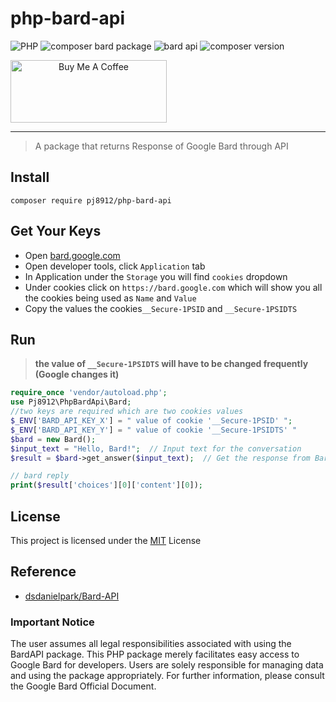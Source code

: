 # php-bard-api

<p align="left">
 <a><img src="https://img.shields.io/badge/PHP-8.1-indigo" alt="PHP"></a>
<a><img alt="composer bard package" src="https://img.shields.io/badge/composer-BardAPI-default"></a>
<a><img alt="bard api"  src="https://img.shields.io/badge/BardAPI-default"></a>
<a><img alt="composer version"  src="https://img.shields.io/badge/composer-2.2.6-orange"></a>
</p>
<a href="https://www.buymeacoffee.com/gjohnpinto" target="_blank" align="center"><img src="https://cdn.buymeacoffee.com/buttons/v2/default-yellow.png" alt="Buy Me A Coffee" style="height: 100px !important;width: 250px !important;" ></a>
<hr>

> A package that returns Response of Google Bard through API

## Install
 ```
 composer require pj8912/php-bard-api
 ```

## Get Your Keys
- Open [bard.google.com](https://bard.google.com/)
- Open developer tools, click `Application` tab
- In Application under the `Storage` you will find `cookies` dropdown
- Under cookies click on `https://bard.google.com` which will show you all the cookies being used as `Name` and `Value`
- Copy the values the cookies`__Secure-1PSID` and `__Secure-1PSIDTS`


 ## Run

> **the value of `__Secure-1PSIDTS` will have to be changed frequently (Google changes it)**

 ```php
require_once 'vendor/autoload.php';
use Pj8912\PhpBardApi\Bard;
//two keys are required which are two cookies values
$_ENV['BARD_API_KEY_X'] = " value of cookie '__Secure-1PSID' ";
$_ENV['BARD_API_KEY_Y'] = " value of cookie '__Secure-1PSIDTS' "
$bard = new Bard();
$input_text = "Hello, Bard!";  // Input text for the conversation
$result = $bard->get_answer($input_text);  // Get the response from Bard

// bard reply
print($result['choices'][0]['content'][0]);

```
## License
This project is licensed under the [MIT](https://opensource.org/license/mit/)  License

## Reference
- [dsdanielpark/Bard-API](https://github.com/dsdanielpark/Bard-API)

### Important Notice
The user assumes all legal responsibilities associated with using the BardAPI package. This PHP package merely facilitates easy access to Google Bard for developers. Users are solely responsible for managing data and using the package appropriately. For further information, please consult the Google Bard Official Document.
